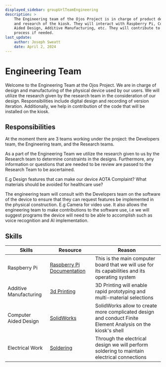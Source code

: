 ```yaml
---
displayed_sidebar: groupUrlTeamEngineering
description: >
    The Engineering team of the Ojos Project is in charge of product development
    and research of the kiosk. They will interact with Raspberry Pi, Commuter
    Aided Design, Additive Manufacturing, etc. They will contribute to the code
    process if needed.
last_update:
    author: Joseph Sweatt
    date: April 2, 2024
---
```


Engineering Team
==================

Welcome to the Engineering Team at the Ojos Project. We are in charge of design
and manufacturing of the physical device used by our users. We will utilize the
research given by the research team in the consideration of our design.
Responsibilities include digital design and recording of version iteration.
Additionally, we help in contribution of the code that will be installed on the
kiosk.

Responsibilities
----------------

At the moment there are 3 teams working under the project: the Developers team,
the Engineering team, and the Research teams.

As a part of the Engineering Team we utilize the research given to us by the
Research team to determine constraints in the designs. Furthermore, any
information or questions that are needed to be review are passed to the Research
Team to be ascertained.

E.g Design features that can make our device AOTA Complaint? What materials should be avoided for
healthcare use?

The engineering team will consult with the Developers team on the software of
the device to ensure that they can request features be implemented in the
physical construction. E.g Camera for video use. It also allows the engineering
team to make contributions to the software use, i.e we will suggest programs the
device will need to be able to accomplish such as voice recognition and AI
implementation.

Skills
-----

| Skills                 | Resource                                                                                                             | Reason                                                                                                      |
| ---------------------- | -------------------------------------------------------------------------------------------------------------------- | ----------------------------------------------------------------------------------------------------------- |
| Raspberry Pi           | [Raspberry Pi Documentation](https://www.raspberrypi.com/documentation/)                                             | This is the main computer board that we will use for its capabilities and its operating system              |
| Additive Manufacturing | [3d Printing](https://ultimaker.com/learn/how-to-use-a-3d-printer/)                                                  | 3D Printing will enable rapid prototyping and multi-material selections                                     |
| Computer Aided Design  | [SolidWorks](https://laptops.eng.uci.edu/engineering-software/solidworks-student-engineering-kit-for-hssoe-students) | SolidWorks allow to create more complicated design and conduct Finite Element Analysis on the kiosk's shell |
| Electrical Work        | [Soldering](https://www.sciencebuddies.org/science-fair-projects/references/how-to-solder)                           | Through the electrical design we will perform soldering to maintain electrical connections                  |

<!-- ! Please add any new files or folders you want to add under the -->
<!-- ! engineering folder. Do not touch any other files. Thank you! -->

<!-- A good reference for the structure is the Research team homepage. -->
<!-- https://ojosproject.org/teams/research/ -->
